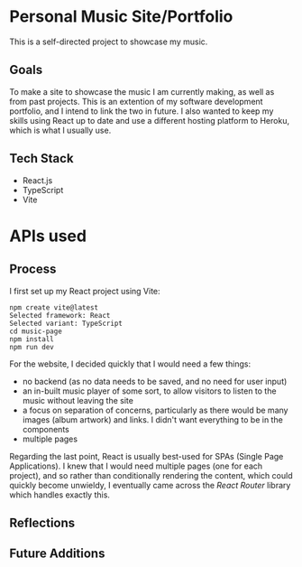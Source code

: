 # Personal Music Site/Portfolio
This is a self-directed project to showcase my music.

## Goals
To make a site to showcase the music I am currently making, as well as from past projects. This is an extention of my software development portfolio, and I intend to link the two in future. I also wanted to keep my skills using React up to date and use a different hosting platform to Heroku, which is what I usually use. 

## Tech Stack
- React.js
- TypeScript
- Vite

# APIs used


## Process
I first set up my React project using Vite: 
```
npm create vite@latest
Selected framework: React
Selected variant: TypeScript
cd music-page
npm install
npm run dev
```
For the website, I decided quickly that I would need a few things:
- no backend (as no data needs to be saved, and no need for user input)
- an in-built music player of some sort, to allow visitors to listen to the music without leaving the site
- a focus on separation of concerns, particularly as there would be many images (album artwork) and links. I didn't want everything to be in the components
- multiple pages

Regarding the last point, React is usually best-used for SPAs (Single Page Applications). I knew that I would need multiple pages (one for each project), and so rather than conditionally rendering the content, which could quickly become unwieldy, I eventually came across the *React Router* library which handles exactly this. 


## Reflections

## Future Additions
